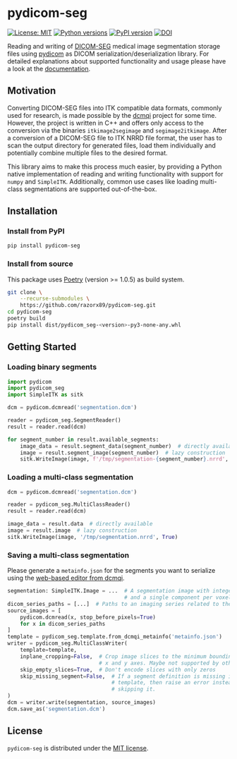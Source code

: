 # pydicom-seg

[![License: MIT](https://img.shields.io/badge/License-MIT-blue.svg)](https://opensource.org/licenses/MIT)
[![Python versions](https://img.shields.io/pypi/pyversions/pydicom-seg.svg)](https://img.shields.io/pypi/pyversions/pydicom-seg.svg)
[![PyPI version](https://badge.fury.io/py/pydicom-seg.svg)](https://badge.fury.io/py/pydicom-seg)
[![DOI](https://zenodo.org/badge/DOI/10.5281/zenodo.3597421.svg)](https://doi.org/10.5281/zenodo.3597421)

Reading and writing of [DICOM-SEG](http://dicom.nema.org/medical/dicom/current/output/chtml/part03/sect_C.8.20.html) medical image segmentation storage files using [pydicom](https://github.com/pydicom/pydicom) as DICOM serialization/deserialization library. For detailed explanations about supported functionality and usage please have a look at the [documentation](https://razorx89.github.io/pydicom-seg).

## Motivation

Converting DICOM-SEG files into ITK compatible data formats, commonly used for
research, is made possible by the [dcmqi](https://github.com/QIICR/dcmqi)
project for some time. However, the project is written in C++ and offers only
access to the conversion via the binaries `itkimage2segimage` and
`segimage2itkimage`. After a conversion of a DICOM-SEG file to ITK NRRD file
format, the user has to scan the output directory for generated files, load
them individually and potentially combine multiple files to the desired format.

This library aims to make this process much easier, by providing a Python
native implementation of reading and writing functionality with support for
`numpy` and `SimpleITK`. Additionally, common use cases like loading
multi-class segmentations are supported out-of-the-box.

## Installation

### Install from PyPI

```bash
pip install pydicom-seg
```

### Install from source

This package uses [Poetry](https://python-poetry.org/) (version >= 1.0.5) as build system.

```bash
git clone \
    --recurse-submodules \
    https://github.com/razorx89/pydicom-seg.git
cd pydicom-seg
poetry build
pip install dist/pydicom_seg-<version>-py3-none-any.whl
```

## Getting Started

### Loading binary segments

```python
import pydicom
import pydicom_seg
import SimpleITK as sitk

dcm = pydicom.dcmread('segmentation.dcm')

reader = pydicom_seg.SegmentReader()
result = reader.read(dcm)

for segment_number in result.available_segments:
    image_data = result.segment_data(segment_number)  # directly available
    image = result.segment_image(segment_number)  # lazy construction
    sitk.WriteImage(image, f'/tmp/segmentation-{segment_number}.nrrd', True)
```

### Loading a multi-class segmentation

```python
dcm = pydicom.dcmread('segmentation.dcm')

reader = pydicom_seg.MultiClassReader()
result = reader.read(dcm)

image_data = result.data  # directly available
image = result.image  # lazy construction
sitk.WriteImage(image, '/tmp/segmentation.nrrd', True)
```

### Saving a multi-class segmentation

Please generate a `metainfo.json` for the segments you want to serialize using the
[web-based editor from dcmqi](http://qiicr.org/dcmqi/#/seg).

```python
segmentation: SimpleITK.Image = ...  # A segmentation image with integer data type
                                     # and a single component per voxel
dicom_series_paths = [...]  # Paths to an imaging series related to the segmentation
source_images = [
    pydicom.dcmread(x, stop_before_pixels=True)
    for x in dicom_series_paths
]
template = pydicom_seg.template.from_dcmqi_metainfo('metainfo.json')
writer = pydicom_seg.MultiClassWriter(
    template=template,
    inplane_cropping=False,  # Crop image slices to the minimum bounding box on 
                             # x and y axes. Maybe not supported by other frameworks.
    skip_empty_slices=True,  # Don't encode slices with only zeros
    skip_missing_segment=False,  # If a segment definition is missing in the
                                 # template, then raise an error instead of
                                 # skipping it.
)
dcm = writer.write(segmentation, source_images)
dcm.save_as('segmentation.dcm')
```

## License

`pydicom-seg` is distributed under the [MIT license](./LICENSE).